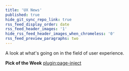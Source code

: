 ```yaml
---
title: 'UX News'
published: true
hide_git_sync_repo_link: true
rss_feed_display_order: date
rss_feed_header_images: '1'
hide_rss_feed_header_images_when_chromeless: '0'
rss_feed_preview_paragraphs: two
---
```


A look at what's going on in the field of user experience.

**Pick of the Week**
[plugin:page-inject](/web-pick-of-the-week)
